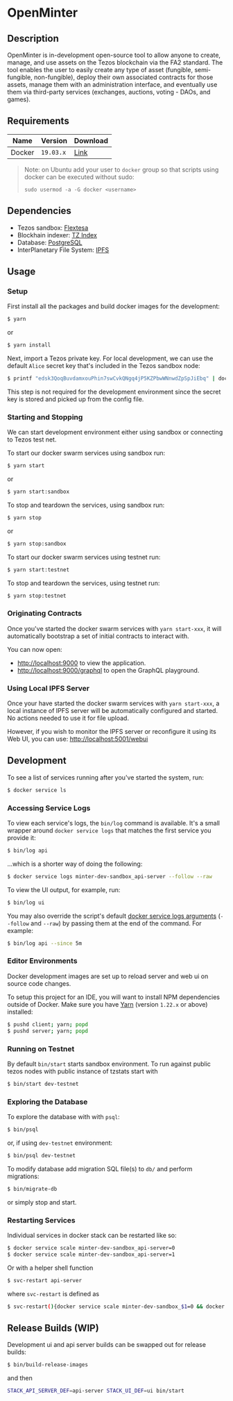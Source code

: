 # OpenMinter

## Description

OpenMinter is in-development open-source tool to allow anyone
to create, manage, and use assets on the Tezos blockchain
via the FA2 standard. The tool enables the user to easily
create any type of asset (fungible, semi-fungible,
non-fungible), deploy their own associated contracts for
those assets, manage them with an administration interface,
and eventually use them via third-party services (exchanges,
auctions, voting - DAOs, and games).

## Requirements

| Name   | Version   | Download       |
| ------ | --------- | -------------- |
| Docker | `19.03.x` | [Link][docker] |

[docker]: https://www.docker.com/

> Note: on Ubuntu add your user to `docker` group so that
> scripts using docker can be executed without sudo:
>
> `sudo usermod -a -G docker <username>`

## Dependencies

- Tezos sandbox: [Flextesa][flextesa]
- Blockhain indexer: [TZ Index][tz-index]
- Database: [PostgreSQL][postgres]
- InterPlanetary File System: [IPFS][ipfs]

[tz-index]: https://github.com/blockwatch-cc/tzindex
[flextesa]: https://gitlab.com/tezos/flextesa
[postgres]: https://www.postgresql.org/
[ipfs]: https://ipfs.io/

## Usage

### Setup

First install all the packages and build docker images for the development:

```sh 
$ yarn
```
or
```sh 
$ yarn install
```

Next, import a Tezos private key. For local development, we can use the default
`Alice` secret key that's included in the Tezos sandbox node:

```sh
$ printf "edsk3QoqBuvdamxouPhin7swCvkQNgq4jP5KZPbwWNnwdZpSpJiEbq" | docker secret create tz_private_key -
```

This step is not required for the development environment since the secret key is
stored and picked up from the config file.

### Starting and Stopping

We can start development environment either using sandbox or connecting to Tezos
test net.

To start our docker swarm services using sandbox run:

```sh
$ yarn start
```

or

```sh
$ yarn start:sandbox
```

To stop and teardown the services, using sandbox run:

```sh
$ yarn stop
```

or

```sh
$ yarn stop:sandbox

```

To start our docker swarm services using testnet run:

```sh
$ yarn start:testnet
```

To stop and teardown the services, using testnet run:

```sh
$ yarn stop:testnet
```

### Originating Contracts

Once you've started the docker swarm services with `yarn start-xxx`, it will
automatically bootstrap a set of initial contracts to interact with.

You can now open:

- [http://localhost:9000](http://localhost:9000) to view the application.
- [http://localhost:9000/graphql](http://localhost:9000/graphql) to open the
  GraphQL playground.

### Using Local IPFS Server

Once your have started the docker swarm services with `yarn start-xxx`, a local
instance of IPFS server will be automatically configured and started.
No actions needed to use it for file upload.

However, if you wish to monitor the IPFS server or reconfigure it using its Web
UI, you can use:
[http://localhost:5001/webui](http://localhost:5001/webui)

## Development

To see a list of services running after you've started the system, run:

```sh
$ docker service ls
```

### Accessing Service Logs

To view each service's logs, the `bin/log` command is available. It's a small
wrapper around `docker service logs` that matches the first service you provide
it:

```sh
$ bin/log api
```

...which is a shorter way of doing the following:

```sh
$ docker service logs minter-dev-sandbox_api-server --follow --raw
```

To view the UI output, for example, run:

```sh
$ bin/log ui
```

You may also override the script's default [docker service logs arguments](https://docs-stage.docker.com/engine/reference/commandline/service_logs/)
(`--follow` and `--raw`) by passing them at the end of the command. For example:

```sh
$ bin/log api --since 5m
```

### Editor Environments

Docker development images are set up to reload server and web ui on source code
changes.

To setup this project for an IDE, you will want to install NPM dependencies
outside of Docker. Make sure you have [Yarn](https://yarnpkg.com)
(version `1.22.x` or above) installed:

```sh
$ pushd client; yarn; popd
$ pushd server; yarn; popd
```

### Running on Testnet

By default `bin/start` starts sandbox environment. To run against public tezos
nodes with public instance of tzstats start with

```sh
$ bin/start dev-testnet
```

### Exploring the Database

To explore the database with with `psql`:

```sh
$ bin/psql
```

or, if using `dev-testnet` environment:

```sh
$ bin/psql dev-testnet
```

To modify database add migration SQL file(s) to `db/` and perform migrations:

```sh
$ bin/migrate-db
```

or simply stop and start.

### Restarting Services

Individual services in docker stack can be restarted like so:

```sh
$ docker service scale minter-dev-sandbox_api-server=0
$ docker service scale minter-dev-sandbox_api-server=1
```

Or with a helper shell function

```sh
$ svc-restart api-server
```

where `svc-restart` is defined as

```sh
$ svc-restart(){docker service scale minter-dev-sandbox_$1=0 && docker service scale minter-dev-sandbox_$1=1}
```

## Release Builds (WIP)

Development ui and api server builds can be swapped out for release builds:

```sh
$ bin/build-release-images
```

and then

```sh
STACK_API_SERVER_DEF=api-server STACK_UI_DEF=ui bin/start
```
